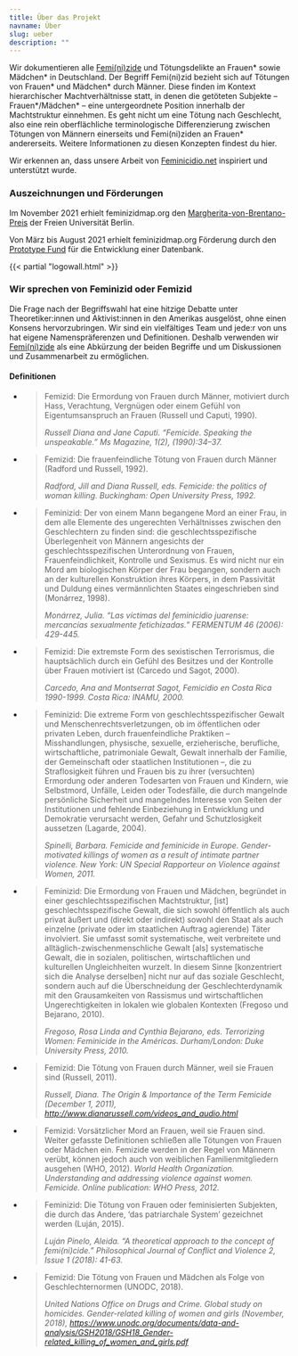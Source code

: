 ```yaml
---
title: Über das Projekt
navname: Über
slug: ueber
description: ""
---
```


Wir dokumentieren alle [Femi(ni)zide](#wir-sprechen-von-feminizid-oder-femizid) und Tötungsdelikte an Frauen* sowie Mädchen* in Deutschland. Der Begriff Femi(ni)zid bezieht sich auf Tötungen von Frauen* und Mädchen* durch Männer. Diese finden im Kontext hierarchischer Machtverhältnisse statt, in denen die getöteten Subjekte – Frauen*/Mädchen* – eine untergeordnete Position innerhalb der Machtstruktur einnehmen. Es geht nicht um eine Tötung nach Geschlecht, also eine rein oberflächliche terminologische Differenzierung zwischen Tötungen von Männern einerseits und Femi(ni)ziden an Frauen* andererseits. Weitere Informationen zu diesen Konzepten findest du hier.

Wir erkennen an, dass unsere Arbeit von [Feminicidio.net](https://feminicidio.net) inspiriert und unterstützt wurde.

### Auszeichnungen und Förderungen

Im November 2021 erhielt feminizidmap.org den [Margherita-von-Brentano-Preis](https://www.mvbz.fu-berlin.de/termine/20211116_mvb-preisverleihung_2021.html) der Freien Universität Berlin.

Von März bis August 2021 erhielt feminizidmap.org Förderung durch den [Prototype Fund](https://prototypefund.de/project/feminizidmap/) für die Entwicklung einer Datenbank.

{{< partial "logowall.html" >}}


### Wir sprechen von Feminizid oder Femizid

Die Frage nach der Begriffswahl hat eine hitzige Debatte unter Theoretiker:innen und Aktivist:innen in den Amerikas ausgelöst, ohne einen Konsens hervorzubringen. Wir sind ein vielfältiges Team und jede:r von uns hat eigene Namenspräferenzen und Definitionen. Deshalb verwenden wir [Femi(ni)zide](https://trivent-publishing.eu/img/cms/04-%20Aleida%20Luj%C3%A1n%20Pinelo.pdf) als eine Abkürzung der beiden Begriffe und um Diskussionen und Zusammenarbeit zu ermöglichen.

#### Definitionen

- >Femizid: Die Ermordung von Frauen durch Männer, motiviert durch Hass, Verachtung, Vergnügen oder einem Gefühl von Eigentumsanspruch an Frauen (Russell und Caputi, 1990).
  >
  > *Russell Diana and Jane Caputi. “Femicide. Speaking the unspeakable.” Ms Magazine, 1(2), (1990):34–37.*

- > Femizid: Die frauenfeindliche Tötung von Frauen durch Männer (Radford und Russell, 1992).
  >
  > *Radford, Jill and Diana Russell, eds. Femicide: the politics of woman killing. Buckingham: Open University Press, 1992.*

- > Feminizid: Der von einem Mann begangene Mord an einer Frau, in dem alle Elemente des ungerechten Verhältnisses zwischen den Geschlechtern zu finden sind: die geschlechtsspezifische Überlegenheit von Männern angesichts der geschlechtsspezifischen Unterordnung von Frauen, Frauenfeindlichkeit, Kontrolle und Sexismus. Es wird nicht nur ein Mord am biologischen Körper der Frau begangen, sondern auch an der kulturellen Konstruktion ihres Körpers, in dem Passivität und Duldung eines vermännlichten Staates eingeschrieben sind (Monárrez, 1998).
  >
  > *Monárrez, Julia. “Las víctimas del feminicidio juarense: mercancías sexualmente fetichizadas.” FERMENTUM 46 (2006): 429-445.*

- > Femizid: Die extremste Form des sexistischen Terrorismus, die hauptsächlich durch ein Gefühl des Besitzes und der Kontrolle über Frauen motiviert ist (Carcedo und Sagot, 2000).
  >
  > *Carcedo, Ana and Montserrat Sagot, Femicidio en Costa Rica 1990-1999. Costa Rica: INAMU, 2000.*

- > Feminizid: Die extreme Form von geschlechtsspezifischer Gewalt und Menschenrechtsverletzungen, ob im öffentlichen oder privaten Leben, durch frauenfeindliche Praktiken – Misshandlungen, physische, sexuelle, erzieherische, berufliche, wirtschaftliche, patrimoniale Gewalt, Gewalt innerhalb der Familie, der Gemeinschaft oder staatlichen Institutionen –, die zu Straflosigkeit führen und Frauen bis zu ihrer (versuchten) Ermordung oder anderen Todesarten von Frauen und Kindern, wie Selbstmord, Unfälle, Leiden oder Todesfälle, die durch mangelnde persönliche Sicherheit und mangelndes Interesse von Seiten der Institutionen und fehlende Einbeziehung in Entwicklung und Demokratie verursacht werden, Gefahr und Schutzlosigkeit aussetzen (Lagarde, 2004).
  >
  > *Spinelli, Barbara. Femicide and feminicide in Europe. Gender-motivated killings of women as a result of intimate partner violence. New York: UN Special Rapporteur on Violence against Women, 2011.*

- > Feminizid: Die Ermordung von Frauen und Mädchen, begründet in einer geschlechtsspezifischen Machtstruktur, [ist] geschlechtsspezifische Gewalt, die sich sowohl öffentlich als auch privat äußert und (direkt oder indirekt) sowohl den Staat als auch einzelne (private oder im staatlichen Auftrag agierende) Täter involviert. Sie umfasst somit systematische, weit verbreitete und alltäglich-zwischenmenschliche Gewalt [als] systematische Gewalt, die in sozialen, politischen, wirtschaftlichen und kulturellen Ungleichheiten wurzelt. In diesem Sinne [konzentriert sich die Analyse derselben] nicht nur auf das soziale Geschlecht, sondern auch auf die Überschneidung der Geschlechterdynamik mit den Grausamkeiten von Rassismus und wirtschaftlichen Ungerechtigkeiten in lokalen wie globalen Kontexten (Fregoso und Bejarano, 2010).
  >
  > *Fregoso, Rosa Linda and Cynthia Bejarano, eds. Terrorizing Women: Feminicide in the Américas. Durham/London: Duke University Press, 2010.*

- > Femizid: Die Tötung von Frauen durch Männer, weil sie Frauen sind (Russell, 2011).
  >
  > *Russell, Diana. The Origin & Importance of the Term Femicide (December 1, 2011), http://www.dianarussell.com/videos_and_audio.html*

- > Femizid: Vorsätzlicher Mord an Frauen, weil sie Frauen sind. Weiter gefasste Definitionen schließen alle Tötungen von Frauen oder Mädchen ein. Femizide werden in der Regel von Männern verübt, können jedoch auch von weiblichen Familienmitgliedern ausgehen (WHO, 2012).
  > *World Health Organization. Understanding and addressing violence against women. Femicide. Online publication: WHO Press, 2012.*

- > Feminizid: Die Tötung von Frauen oder feminisierten Subjekten, die durch das Andere, ‘das patriarchale System’ gezeichnet werden (Luján, 2015).
  >
  > *Luján Pinelo, Aleida. “A theoretical approach to the concept of femi(ni)cide.” Philosophical Journal of Conflict and Violence 2, Issue 1 (2018): 41-63.*

- > Femizid: Die Tötung von Frauen und Mädchen als Folge von Geschlechternormen (UNODC, 2018).
  >
  > *United Nations Office on Drugs and Crime. Global study on homicides. Gender-related killing of women and girls (November, 2018), https://www.unodc.org/documents/data-and-analysis/GSH2018/GSH18_Gender-related_killing_of_women_and_girls.pdf*
